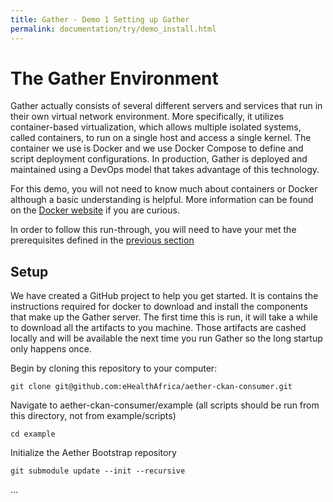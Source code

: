 ```yaml
---
title: Gather - Demo 1 Setting up Gather
permalink: documentation/try/demo_install.html
---
```


# The Gather Environment
Gather actually consists of several different servers and services that run in their own virtual network environment.  More specifically, it utilizes container-based virtualization, which allows multiple isolated systems, called containers, to run on a single host and access a single kernel.  The container we use is Docker and we use Docker Compose to define and script deployment configurations.  In production, Gather is deployed and maintained using a DevOps model that takes advantage of this technology.   

For this demo, you will not need to know much about containers or Docker although a basic understanding is helpful.  More information can be found on the [Docker website](https://www.docker.com/what-docker) if you are curious.

In order to follow this run-through, you will need to have your met the prerequisites defined in the [previous section](index)

## Setup
We have created a GitHub project to help you get started.  It is contains the instructions required for docker to download and install the components that make up the Gather server.  The first time this is run, it will take a while to download all the artifacts to you machine.  Those artifacts are cashed locally and will be available the next time you run Gather so the long startup only happens once.

Begin by cloning this repository to your computer:

`git clone git@github.com:eHealthAfrica/aether-ckan-consumer.git`

Navigate to aether-ckan-consumer/example (all scripts should be run from this directory, not from example/scripts)

`cd example`

Initialize the Aether Bootstrap repository

 `git submodule update --init --recursive`

...

